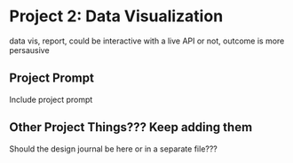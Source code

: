 # Project 2: Data Visualization
data vis, report, could be interactive with a live API or not, outcome is more persausive

## Project Prompt
Include project prompt

## Other Project Things??? Keep adding them
Should the design journal be here or in a separate file???
